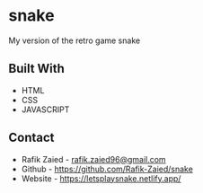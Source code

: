 # snake

My version of the retro game snake

## Built With
* HTML
* CSS
* JAVASCRIPT

## Contact 
* Rafik Zaied - rafik.zaied96@gmail.com
* Github - https://github.com/Rafik-Zaied/snake
* Website - https://letsplaysnake.netlify.app/
